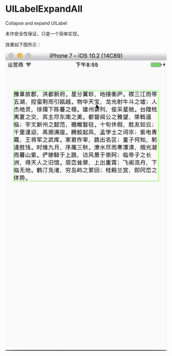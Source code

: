 # UILabelExpandAll
Collapse and expand UILabel

未作安全性保证，只是一个简单实现。

效果如下图所示：



![2017-03-28 20_58_28](https://github.com/hjfrun/UILabelExpandAll/blob/master/2017-03-28%2020_58_28.gif)
